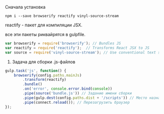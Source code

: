 Сначала установка

```
npm i --save browserify reactify vinyl-source-stream
```

reactify - пакет для компиляции JSX.

все эти пакеты риквайрятся в gulpfile.

```js
var browserify = require('browserify'); // Bundles JS
var reactify = require('reactify');  // Transforms React JSX to JS
var source = require('vinyl-source-stream'); // Use conventional text streams with Gulp
```

1) Задача для сборки .js-файлов

```js
gulp.task('js', function() {
    browserify(config.paths.mainJs)
        .transform(reactify)
        .bundle()
        .on('error', console.error.bind(console))
        .pipe(source('bundle.js')) // Задание имени сборки
        .pipe(gulp.dest(config.paths.dist + '/scripts')) // Место назначения для сборки
        .pipe(connect.reload()); // Перезагрузить браузер
});
```


